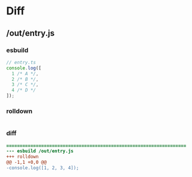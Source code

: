 # Diff
## /out/entry.js
### esbuild
```js
// entry.ts
console.log([
  1 /* A */,
  2 /* B */,
  3 /* C */,
  4 /* D */
]);
```
### rolldown
```js

```
### diff
```diff
===================================================================
--- esbuild	/out/entry.js
+++ rolldown	
@@ -1,1 +0,0 @@
-console.log([1, 2, 3, 4]);

```
